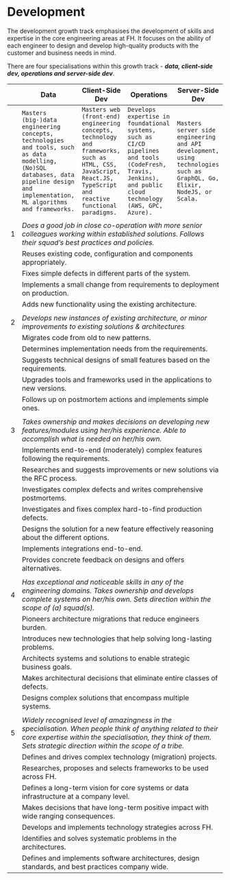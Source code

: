 # Development

The development growth track emphasises the development of skills and expertise in the core engineering areas at FH. It focuses on the ability of each engineer to design and develop high-quality products with the customer and business needs in mind.

There are four specialisations within this growth track - ***data, client-side dev, operations and server-side dev***.

<table>
    <thead>
        <tr>
            <th></th>
            <th>Data</th>
            <th>Client-Side Dev</th>
            <th>Operations</th>
            <th>Server-Side Dev</th>
        </tr>
    </thead>
    <tbody>
        <tr>
            <td></td>
            <td><code>Masters (big-)data engineering concepts, technologies and tools, such as data modelling, (No)SQL databases, data pipeline design and implementation, ML algorithms and frameworks.</code></td>
            <td><code>Masters web (front-end) engineering concepts, technology and frameworks, such as HTML, CSS, JavaScript, React.JS, TypeScript and reactive functional paradigms.</code></td>
            <td><code>Develops expertise in foundational systems, such as CI/CD pipelines and tools (CodeFresh, Travis, Jenkins), and public cloud technology (AWS, GPC, Azure).</code></td>
            <td><code>Masters server side engineering and API development, using technologies such as GraphQL, Go, Elixir, NodeJS, or Scala.</code></td>
        </tr>
        <tr>
            <td colspan=5></td>
        </tr>
        <tr>
            <td>1</td>
            <td colspan=4><i>Does a good job in close co-operation with more senior colleagues working within established solutions. Follows their squad’s best practices and policies.</i></td>
        </tr>
        <tr>
            <td></td>
            <td colspan=4>Reuses existing code, configuration and components appropriately.</td>
        </tr>
        <tr>
            <td></td>
            <td colspan=4>Fixes simple defects in different parts of the system.</td>
        </tr>
        <tr>
            <td></td>
            <td colspan=4>Implements a small change from requirements to deployment on production.</td>
        </tr>
        <tr>
            <td></td>
            <td colspan=4>Adds new functionality using the existing architecture.</td>
        </tr>
        <tr>
            <td colspan=5></td>
        </tr>
        <tr>
            <td>2</td>
            <td colspan=4><i>Develops new instances of existing architecture, or minor improvements to existing solutions & architectures</i></td>
        </tr>
        <tr>
            <td></td>
            <td colspan=4>Migrates code from old to new patterns.</td>
        </tr>
        <tr>
            <td></td>
            <td colspan=4>Determines implementation needs from the requirements.</td>
        </tr>
        <tr>
            <td></td>
            <td colspan=4>Suggests technical designs of small features based on the requirements.</td>
        </tr>
        <tr>
            <td></td>
            <td colspan=4>Upgrades tools and frameworks used in the applications to new versions.</td>
        </tr>
        <tr>
            <td></td>
            <td colspan=4>Follows up on postmortem actions and implements simple ones.</td>
        </tr>
        <tr>
            <td colspan=5></td>
        </tr>
        <tr>
            <td>3</td>
            <td colspan=4><i>Takes ownership and makes decisions on developing new features/modules using her/his experience. Able to accomplish what is needed on her/his own.</i></td>
        </tr>
        <tr>
            <td></td>
            <td colspan=4>Implements end-to-end (moderately) complex features following the requirements.</td>
        </tr>
        <tr>
            <td></td>
            <td colspan=4>Researches and suggests improvements or new solutions via the RFC process.</td>
        </tr>
        <tr>
            <td></td>
            <td colspan=4>Investigates complex defects and writes comprehensive postmortems.</td>
        </tr>
        <tr>
            <td></td>
            <td colspan=4>Investigates and fixes complex hard-to-find production defects.</td>
        </tr>
        <tr>
            <td></td>
            <td colspan=4>Designs the solution for a new feature effectively reasoning about the different options.</td>
        </tr>
        <tr>
            <td></td>
            <td colspan=4>Implements integrations end-to-end.</td>
        </tr>
        <tr>
            <td></td>
            <td colspan=4>Provides concrete feedback on designs and offers alternatives.</td>
        </tr>
        <tr>
            <td colspan=5></td>
        </tr>
        <tr>
            <td>4</td>
            <td colspan=4><i>Has exceptional and noticeable skills in any of the engineering domains. Takes ownership and develops complete systems on her/his own. Sets direction within the scope of (a) squad(s).</i></td>
        </tr>
        <tr>
            <td></td>
            <td colspan=4>Pioneers architecture migrations that reduce engineers burden.</td>
        </tr>
        <tr>
            <td></td>
            <td colspan=4>Introduces new technologies that help solving long-lasting problems.</td>
        </tr>
        <tr>
            <td></td>
            <td colspan=4>Architects systems and solutions to enable strategic business goals.</td>
        </tr>
        <tr>
            <td></td>
            <td colspan=4>Makes architectural decisions that eliminate entire classes of defects.</td>
        </tr>
        <tr>
            <td></td>
            <td colspan=4>Designs complex solutions that encompass multiple systems.</td>
        </tr>
        <tr>
            <td colspan=5></td>
        </tr>
        <tr>
            <td>5</td>
            <td colspan=4><i>Widely recognised level of amazingness in the specialisation. When people think of anything related to their core expertise within the specialisation, they think of them. Sets strategic direction within the scope of a tribe.</i></td>
        </tr>
        <tr>
            <td></td>
            <td colspan=4>Defines and drives complex technology (migration) projects.</td>
        </tr>
        <tr>
            <td></td>
            <td colspan=4>Researches, proposes and selects frameworks to be used across FH.</td>
        </tr>
        <tr>
            <td></td>
            <td colspan=4>Defines a long-term vision for core systems or data infrastructure at a company level.</td>
        </tr>
        <tr>
            <td></td>
            <td colspan=4>Makes decisions that have long-term positive impact with wide ranging consequences.</td>
        </tr>
        <tr>
            <td></td>
            <td colspan=4>Develops and implements technology strategies across FH.</td>
        </tr>
        <tr>
            <td></td>
            <td colspan=4>Identifies and solves systematic problems in the architectures.</td>
        </tr>
        <tr>
            <td></td>
            <td colspan=4>Defines and implements software architectures, design standards, and best practices company wide.</td>
        </tr>
    </tbody>
</table>